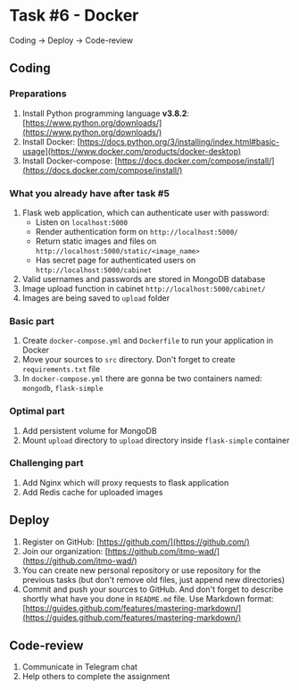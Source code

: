 # Task #6 - Docker

Coding → Deploy → Code-review

## Coding

### Preparations

1. Install Python programming language **v3.8.2**: [https://www.python.org/downloads/](https://www.python.org/downloads/)
2. Install Docker: [https://docs.python.org/3/installing/index.html#basic-usage](https://www.docker.com/products/docker-desktop)
3. Install Docker-compose: [https://docs.docker.com/compose/install/](https://docs.docker.com/compose/install/)

### What you already have after task #5

1. Flask web application, which can authenticate user with password:
    - Listen on `localhost:5000`
    - Render authentication form on `http://localhost:5000/`
    - Return static images and files on `http://localhost:5000/static/<image_name>`
    - Has secret page for authenticated users on `http://localhost:5000/cabinet`
2. Valid usernames and passwords are stored in MongoDB database
3. Image upload function in cabinet `http://localhost:5000/cabinet/`
4. Images are being saved to `upload` folder

### Basic part

1. Create `docker-compose.yml` and `Dockerfile` to run your application in Docker
2. Move your sources to `src` directory. Don't forget to create `requirements.txt` file
3. In `docker-compose.yml` there are gonna be two containers named: `mongodb`, `flask-simple`

### Optimal part

1. Add persistent volume for MongoDB
2. Mount `upload` directory to `upload` directory inside `flask-simple` container

### Challenging part

1. Add Nginx which will proxy requests to flask application
2. Add Redis cache for uploaded images

## Deploy

1. Register on GitHub: [https://github.com/](https://github.com/)
2. Join our organization: [https://github.com/itmo-wad/](https://github.com/itmo-wad/)
3. You can create new personal repository or use repository for the previous tasks (but don't remove old files, just append new directories)
4. Commit and push your sources to GitHub. And don't forget to describe shortly what have you done in `README.md` file. Use Markdown format: [https://guides.github.com/features/mastering-markdown/](https://guides.github.com/features/mastering-markdown/)

## Code-review

1. Communicate in Telegram chat
2. Help others to complete the assignment